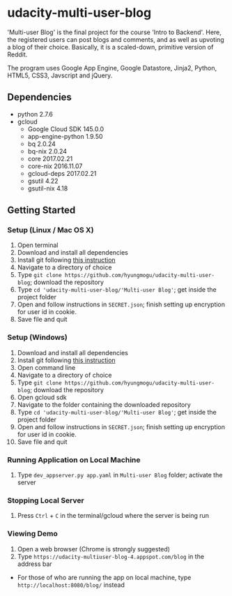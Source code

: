 # udacity-multi-user-blog

'Multi-user Blog' is the final project for the course 'Intro to Backend'. Here, the registered users can post blogs and comments, and as well as upvoting a blog of their choice. Basically, it is a scaled-down, primitive version of Reddit.

The program uses Google App Engine, Google Datastore, Jinja2, Python, HTML5, CSS3, Javscript and jQuery. 

## Dependencies

- python 2.7.6
- gcloud
  - Google Cloud SDK 145.0.0
  - app-engine-python 1.9.50
  - bq 2.0.24
  - bq-nix 2.0.24
  - core 2017.02.21
  - core-nix 2016.11.07
  - gcloud-deps 2017.02.21
  - gsutil 4.22
  - gsutil-nix 4.18

## Getting Started

### Setup (Linux / Mac OS X)
1. Open terminal
2. Download and install all dependencies
3. Install git following [this instruction](https://www.atlassian.com/git/tutorials/install-git)
4. Navigate to a directory of choice
5. Type `git clone https://github.com/hyungmogu/udacity-multi-user-blog`; download the repository
6. Type `cd 'udacity-multi-user-blog/'Multi-user Blog'`; get inside the project folder 
7. Open and follow instructions in `SECRET.json`; finish setting up encryption for user id in cookie.
8. Save file and quit

### Setup (Windows)
1. Download and install all dependencies
2. Install git following [this instruction](https://www.atlassian.com/git/tutorials/install-git) 
3. Open command line
4. Navigate to a directory of choice
5. Type `git clone https://github.com/hyungmogu/udacity-multi-user-blog`; download the repository
6. Open gcloud sdk
7. Navigate to the folder containing the downloaded repository
6. Type `cd 'udacity-multi-user-blog/'Multi-user Blog'`; get inside the project folder
7. Open and follow instructions in `SECRET.json`; finish setting up encryption for user id in cookie.
8. Save file and quit

### Running Application on Local Machine
1. Type `dev_appserver.py app.yaml` in `Multi-user Blog` folder; activate the server

### Stopping Local Server
1. Press `Ctrl` + `C` in the terminal/gcloud where the server is being run

### Viewing Demo
1. Open a web browser (Chrome is strongly suggested)
2. Type `https://udacity-multiuser-blog-4.appspot.com/blog` in the address bar
  - For those of who are running the app on local machine, type `http://localhost:8080/blog/` instead





